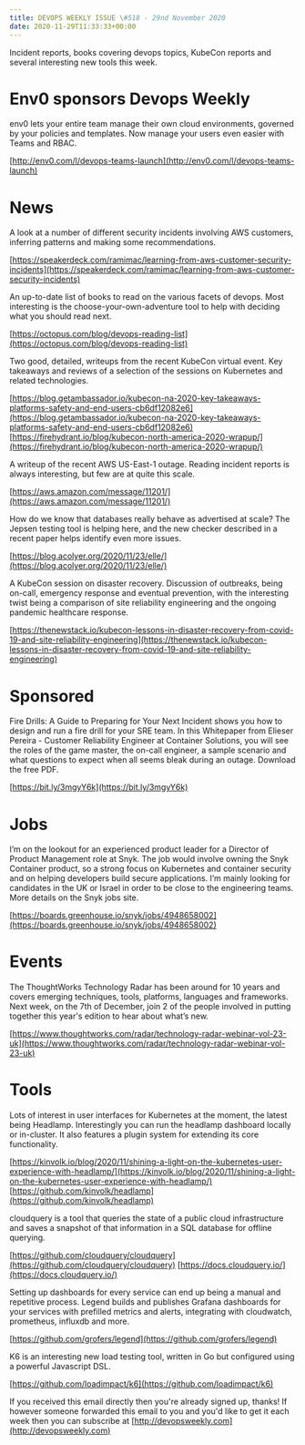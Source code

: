 ```yaml
---
title: DEVOPS WEEKLY ISSUE \#518 - 29nd November 2020 
date: 2020-11-29T11:33:33+00:00
---
```


Incident reports, books covering devops topics, KubeCon reports and several interesting new tools this week.


Env0 sponsors Devops Weekly
========================

env0 lets your entire team manage their own cloud environments, governed by your policies and templates. Now manage your users even easier with Teams and RBAC.

[http://env0.com/l/devops-teams-launch](http://env0.com/l/devops-teams-launch)


News
====

A look at a number of different security incidents involving AWS customers, inferring patterns and making some recommendations.

[https://speakerdeck.com/ramimac/learning-from-aws-customer-security-incidents](https://speakerdeck.com/ramimac/learning-from-aws-customer-security-incidents)


An up-to-date list of books to read on the various facets of devops. Most interesting is the choose-your-own-adventure tool to help with deciding what you should read next.

[https://octopus.com/blog/devops-reading-list](https://octopus.com/blog/devops-reading-list)


Two good, detailed, writeups from the recent KubeCon virtual event. Key takeaways and reviews of a selection of the sessions on Kubernetes and related technologies.

[https://blog.getambassador.io/kubecon-na-2020-key-takeaways-platforms-safety-and-end-users-cb6df12082e6](https://blog.getambassador.io/kubecon-na-2020-key-takeaways-platforms-safety-and-end-users-cb6df12082e6)
[https://firehydrant.io/blog/kubecon-north-america-2020-wrapup/](https://firehydrant.io/blog/kubecon-north-america-2020-wrapup/)


A writeup of the recent AWS US-East-1 outage. Reading incident reports is always interesting, but few are at quite this scale.

[https://aws.amazon.com/message/11201/](https://aws.amazon.com/message/11201/)


How do we know that databases really behave as advertised at scale? The Jepsen testing tool is helping here, and the new checker described in a recent paper helps identify even more issues.

[https://blog.acolyer.org/2020/11/23/elle/](https://blog.acolyer.org/2020/11/23/elle/)


A KubeCon session on disaster recovery. Discussion of outbreaks, being on-call, emergency response and eventual prevention, with the interesting twist being a comparison of site reliability engineering and the ongoing pandemic healthcare response.

[https://thenewstack.io/kubecon-lessons-in-disaster-recovery-from-covid-19-and-site-reliability-engineering](https://thenewstack.io/kubecon-lessons-in-disaster-recovery-from-covid-19-and-site-reliability-engineering)


Sponsored
========

Fire Drills: A Guide to Preparing for Your Next Incident shows you how to design and run a fire drill for your SRE team. In this Whitepaper from Elieser Pereira - Customer Reliability Engineer at Container Solutions, you will see the roles of the game master, the on-call engineer, a sample scenario and what questions to expect when all seems bleak during an outage. Download the free PDF.

[https://bit.ly/3mgyY6k](https://bit.ly/3mgyY6k)


Jobs
====

I’m on the lookout for an experienced product leader for a Director of Product Management role at Snyk. The job would involve owning the Snyk Container product, so a strong focus on Kubernetes and container security and on helping developers build secure applications. I’m mainly looking for candidates in the UK or Israel in order to be close to the engineering teams. More details on the Snyk jobs site.

[https://boards.greenhouse.io/snyk/jobs/4948658002](https://boards.greenhouse.io/snyk/jobs/4948658002)


Events
======

The ThoughtWorks Technology Radar has been around for 10 years and covers emerging techniques, tools, platforms, languages and frameworks. Next week, on the 7th of December, join 2 of the people involved in putting together this year's edition to hear about what’s new.

[https://www.thoughtworks.com/radar/technology-radar-webinar-vol-23-uk](https://www.thoughtworks.com/radar/technology-radar-webinar-vol-23-uk)


Tools
=====

Lots of interest in user interfaces for Kubernetes at the moment, the latest being Headlamp. Interestingly you can run the headlamp dashboard locally or in-cluster. It also features a plugin system for extending its core functionality.

[https://kinvolk.io/blog/2020/11/shining-a-light-on-the-kubernetes-user-experience-with-headlamp/](https://kinvolk.io/blog/2020/11/shining-a-light-on-the-kubernetes-user-experience-with-headlamp/)
[https://github.com/kinvolk/headlamp](https://github.com/kinvolk/headlamp)


cloudquery is a tool that queries the state of a public cloud infrastructure and saves a snapshot of that information in a SQL database for offline querying.

[https://github.com/cloudquery/cloudquery](https://github.com/cloudquery/cloudquery)
[https://docs.cloudquery.io/](https://docs.cloudquery.io/)


Setting up dashboards for every service can end up being a manual and repetitive process. Legend builds and publishes Grafana dashboards for your services with prefilled metrics and alerts, integrating with cloudwatch, prometheus, influxdb and more.


[https://github.com/grofers/legend](https://github.com/grofers/legend)


K6 is an interesting new load testing tool, written in Go but configured using a powerful Javascript DSL.

[https://github.com/loadimpact/k6](https://github.com/loadimpact/k6)


If you received this email directly then you're already signed up, thanks! If however someone forwarded this email to you and you'd like to get it each week then you can subscribe at [http://devopsweekly.com](http://devopsweekly.com)

